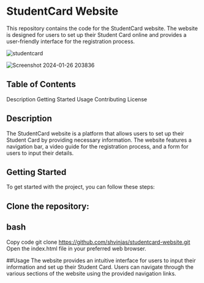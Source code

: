# StudentCard Website
This repository contains the code for the StudentCard website. The website is designed for users to set up their Student Card online and provides a user-friendly interface for the registration process.


![studentcard](https://github.com/shvinjas/Student-card-/assets/112388713/5d13dde9-81b9-4828-99be-80cec2b6867c)

![Screenshot 2024-01-26 203836](https://github.com/shvinjas/Student-card-/assets/112388713/e49084eb-3b0a-4c94-91cb-90a8cf467f87)


## Table of Contents
Description
Getting Started
Usage
Contributing
License

## Description
The StudentCard website is a platform that allows users to set up their Student Card by providing necessary information. The website features a navigation bar, a video guide for the registration process, and a form for users to input their details.

## Getting Started
To get started with the project, you can follow these steps:

## Clone the repository:

## bash
Copy code
git clone https://github.com/shvinjas/studentcard-website.git
Open the index.html file in your preferred web browser.

##Usage
The website provides an intuitive interface for users to input their information and set up their Student Card. Users can navigate through the various sections of the website using the provided navigation links.
